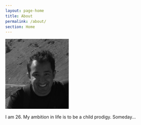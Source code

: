 ```yaml
---
layout: page-home
title: About
permalink: /about/
section: Home
---
```

<img class='inset right' src='/1.jpg' title='Piyush Ahuja' width='200px'  /> 

I am 26. My ambition in life is to be a child prodigy. Someday...




